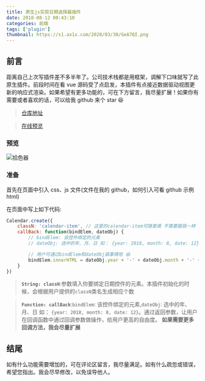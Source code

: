 ```yaml
---
title: 原生js实现日期选择器插件
date: 2018-08-12 00:43:10
categories: 前端
tags: ['plugin']
thumbnail: https://s1.ax1x.com/2020/03/30/GeA7QI.png
---
```


## 前言

距离自己上次写插件差不多半年了。公司技术栈都是用框架，调解下口味就写了此原生插件。前段时间在看 vue 源码受了点启发，本插件有点接近数据驱动视图更新的响应式渲染。如果希望有更多功能的，可在下方留言，我尽量扩展！如果你有需要或者喜欢的话，可以给我 github 来个 star 😆

<!-- more -->

> [仓库地址](https://github.com/zhouatie/plugin/tree/master/datepicker)

> [在线预览](https://zhouatie.github.io/plugin/datepicker/datepicker.html)

### 预览

![拾色器](https://github.com/zhouatie/plugin/raw/master/datepicker/data/datepicker.gif)

### 准备

首先在页面中引入 css、js 文件(文件在我的 github，如何引入可看 github 示例 html)

在页面中写上如下代码:

```javaScript
Calendar.create({
    classN: 'calendar-item', // 这里的calendar-item可随意填 不需要跟我一样
    callBack: function(bindElem, dateObj) {
        // bindElem: 该控件绑定的元素
        // dateObj: 选中的年、月、日 如： {year: 2018, month: 8, date: 12}

        // 用户可通过bindElem和dateObj搞事情啦 😆
        bindElem.innerHTML = dateObj.year + '-' + dateObj.month + '-' + dateObj.date;
    }
})
```

> **`String: classN`**:参数填入你要绑定日期控件的元素。本插件初始化的时候，会根据用户提供的`classN`类名生成相应个数

> **`Function: callBack`**:`bindElem`: 该控件绑定的元素,`dateObj`: 选中的年、月、日 如： `{year: 2018, month: 8, date: 12}`。通过返回参数，让用户在回调函数中通过回调参数做操作，给用户更高的自由度。
> **如果需要更多回调方法，我会尽量扩展**

## 结尾

如有什么功能需要增加的，可在评论区留言，我尽量满足。如有什么疏忽或错误，希望您指出。我会尽早修改，以免误导他人。

